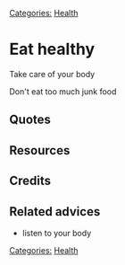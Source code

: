 [Categories:](../Categories/index.md) [Health](../Categories/Health.md)
# Eat healthy

Take care of your body

Don't eat too much junk food

## Quotes

## Resources

## Credits

## Related advices

- listen to your body

[Categories:](../Categories/index.md) [Health](../Categories/Health.md)
